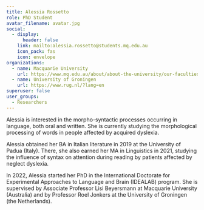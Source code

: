 ```yaml
---
title: Alessia Rossetto
role: PhD Student
avatar_filename: avatar.jpg
social:
  - display:
      header: false
    link: mailto:alessia.rossetto@students.mq.edu.au
    icon_pack: fas
    icon: envelope
organizations:
  - name: Macquarie University
    url: https://www.mq.edu.au/about/about-the-university/our-faculties/medicine-and-health-sciences/departments-and-centres/school-of-psychological-sciences
  - name: University of Groningen
    url: https://www.rug.nl/?lang=en
superuser: false
user_groups:
  - Researchers
---
```

Alessia is interested in the morpho-syntactic processes occurring in language, both oral and written. She is currently studying the morphological processing of words in people affected by acquired dyslexia. 


Alessia obtained her BA in Italian literature in 2019 at the University of Padua (Italy). There, she also earned her MA in Linguistics in 2021, studying the influence of syntax on attention during reading by patients affected by neglect dyslexia. 


In 2022, Alessia started her PhD in the International Doctorate for Experimental Approaches to Language and Brain (IDEALAB) program. She is supervised by Associate Professor Lisi Beyersmann at Macquarie University (Australia) and by Professor Roel Jonkers at the University of Groningen (the Netherlands).
